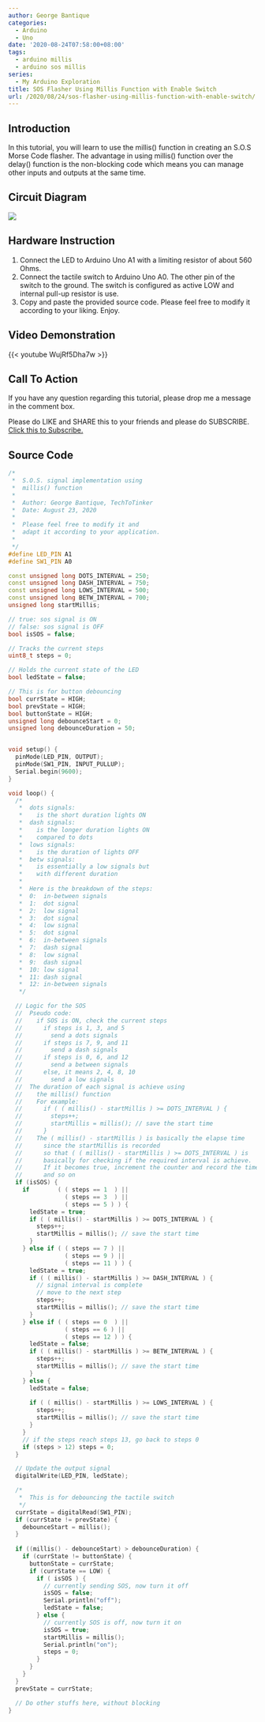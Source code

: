 ```yaml
---
author: George Bantique
categories:
  - Arduino
  - Uno
date: '2020-08-24T07:58:00+08:00'
tags:
  - arduino millis
  - arduino sos millis
series:
  - My Arduino Exploration
title: SOS Flasher Using Millis Function with Enable Switch
url: /2020/08/24/sos-flasher-using-millis-function-with-enable-switch/
---
```


## **Introduction**

In this tutorial, you will learn to use the millis() function in creating an S.O.S Morse Code flasher. The advantage in using millis() function over the delay() function is the non-blocking code which means you can manage other inputs and outputs at the same time.

## **Circuit Diagram**

![](/images/sos_millis.png)

## **Hardware Instruction**

1. Connect the LED to Arduino Uno A1 with a limiting resistor of about 560 Ohms.  
2. Connect the tactile switch to Arduino Uno A0. The other pin of the switch to the ground. The switch is configured as active LOW and internal pull-up resistor is use.  
3. Copy and paste the provided source code. Please feel free to modify it according to your liking. Enjoy.

## **Video Demonstration**

{{< youtube WujRf5Dha7w >}}

## **Call To Action**

If you have any question regarding this tutorial, please drop me a message in the comment box.

Please do LIKE and SHARE this to your friends and please do SUBSCRIBE. [Click this to Subscribe.](https://www.youtube.com/c/TechToTinker?sub_confirmation=1)

## **Source Code**

```cpp { lineNos="true" wrap="true" }
/*
 *  S.O.S. signal implementation using
 *  millis() function
 *  
 *  Author: George Bantique, TechToTinker
 *  Date: August 23, 2020
 *  
 *  Please feel free to modify it and 
 *  adapt it according to your application.
 *  
 */
#define LED_PIN A1
#define SW1_PIN A0

const unsigned long DOTS_INTERVAL = 250;
const unsigned long DASH_INTERVAL = 750;
const unsigned long LOWS_INTERVAL = 500;
const unsigned long BETW_INTERVAL = 700;
unsigned long startMillis;

// true: sos signal is ON
// false: sos signal is OFF
bool isSOS = false;

// Tracks the current steps
uint8_t steps = 0;

// Holds the current state of the LED
bool ledState = false;

// This is for button debouncing
bool currState = HIGH;
bool prevState = HIGH;
bool buttonState = HIGH;
unsigned long debounceStart = 0;
unsigned long debounceDuration = 50;


void setup() {
  pinMode(LED_PIN, OUTPUT);
  pinMode(SW1_PIN, INPUT_PULLUP);
  Serial.begin(9600);
}

void loop() {
  /*
   *  dots signals:
   *    is the short duration lights ON
   *  dash signals:
   *    is the longer duration lights ON
   *    compared to dots
   *  lows signals:
   *    is the duration of lights OFF
   *  betw signals:
   *    is essentially a low signals but 
   *    with different duration
   *  
   *  Here is the breakdown of the steps:
   *  0:  in-between signals
   *  1:  dot signal
   *  2:  low signal
   *  3:  dot signal
   *  4:  low signal
   *  5:  dot signal
   *  6:  in-between signals
   *  7:  dash signal
   *  8:  low signal
   *  9:  dash signal
   *  10: low signal
   *  11: dash signal
   *  12: in-between signals
   */

  // Logic for the SOS
  //  Pseudo code:
  //    if SOS is ON, check the current steps
  //      if steps is 1, 3, and 5
  //        send a dots signals
  //      if steps is 7, 9, and 11
  //        send a dash signals
  //      if steps is 0, 6, and 12
  //        send a between signals
  //      else, it means 2, 4, 8, 10
  //        send a low signals
  //  The duration of each signal is achieve using
  //    the millis() function
  //    For example:
  //      if ( ( millis() - startMillis ) >= DOTS_INTERVAL ) {
  //        steps++;  
  //        startMillis = millis(); // save the start time
  //      }
  //    The ( millis() - startMillis ) is basically the elapse time
  //      since the startMillis is recorded
  //      so that ( ( millis() - startMillis ) >= DOTS_INTERVAL ) is 
  //      basically for checking if the required interval is achieve.
  //      If it becomes true, increment the counter and record the time
  //      and so on
  if (isSOS) {
    if        ( ( steps == 1  ) ||
                ( steps == 3  ) ||
                ( steps == 5 ) ) {
      ledState = true;
      if ( ( millis() - startMillis ) >= DOTS_INTERVAL ) {
        steps++;  
        startMillis = millis(); // save the start time
      }
    } else if ( ( steps == 7 ) ||
                ( steps == 9 ) ||
                ( steps == 11 ) ) {
      ledState = true;
      if ( ( millis() - startMillis ) >= DASH_INTERVAL ) {
        // signal interval is complete
        // move to the next step
        steps++;  
        startMillis = millis(); // save the start time
      }
    } else if ( ( steps == 0  ) ||
                ( steps == 6 ) ||
                ( steps == 12 ) ) {
      ledState = false;
      if ( ( millis() - startMillis ) >= BETW_INTERVAL ) {
        steps++;  
        startMillis = millis(); // save the start time
      }                  
    } else {
      ledState = false;
      
      if ( ( millis() - startMillis ) >= LOWS_INTERVAL ) {
        steps++;  
        startMillis = millis(); // save the start time
      } 
    }
    // if the steps reach steps 13, go back to steps 0
    if (steps > 12) steps = 0;
  }

  // Update the output signal
  digitalWrite(LED_PIN, ledState);

  /*
   *  This is for debouncing the tactile switch
   */
  currState = digitalRead(SW1_PIN);
  if (currState != prevState) {
    debounceStart = millis();
  }
  
  if ((millis() - debounceStart) > debounceDuration) {
    if (currState != buttonState) {
      buttonState = currState;
      if (currState == LOW) {
        if ( isSOS ) {
          // currently sending SOS, now turn it off
          isSOS = false;
          Serial.println("off");
          ledState = false;
        } else {
          // currently SOS is off, now turn it on
          isSOS = true;
          startMillis = millis();
          Serial.println("on");
          steps = 0;
        }
      }
    }
  }
  prevState = currState;

  // Do other stuffs here, without blocking
}

```

